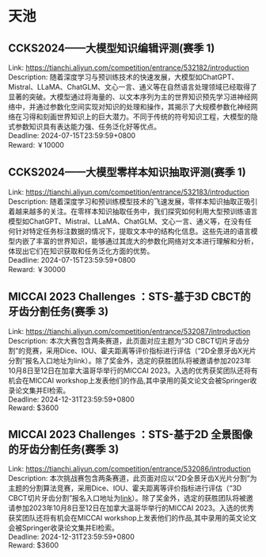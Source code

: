# 天池



## CCKS2024——大模型知识编辑评测(赛季 1)

Link: https://tianchi.aliyun.com/competition/entrance/532182/introduction  
Description: 随着深度学习与预训练技术的快速发展，大模型如ChatGPT、Mistral、LLaMA、ChatGLM、文心一言、通义等在自然语言处理领域已经取得了显著的突破。大模型通过将海量的、以文本序列为主的世界知识预先学习进神经网络中，并通过参数化空间实现对知识的处理和操作，其揭示了大规模参数化神经网络在习得和刻画世界知识上的巨大潜力。不同于传统的符号知识工程，大模型的隐式参数知识具有表达能力强、任务泛化好等优点。  
Deadline: 2024-07-15T23:59:59+0800  
Reward: ￥10000  


## CCKS2024——大模型零样本知识抽取评测(赛季 1)

Link: https://tianchi.aliyun.com/competition/entrance/532183/introduction  
Description: 随着深度学习和预训练模型技术的飞速发展，零样本知识抽取正吸引着越来越多的关注。在零样本知识抽取任务中，我们探究如何利用大型预训练语言模型如ChatGPT、Mistral、LLaMA、ChatGLM、文心一言、通义等，在没有任何针对特定任务标注数据的情况下，提取文本中的结构化信息。这些先进的语言模型内嵌了丰富的世界知识，能够通过其庞大的参数化网络对文本进行理解和分析，体现出它们在知识获取和任务泛化方面的优势。  
Deadline: 2024-07-15T23:59:59+0800  
Reward: ￥30000  


## MICCAI 2023 Challenges ：STS-基于3D CBCT的牙齿分割任务(赛季 3)

Link: https://tianchi.aliyun.com/competition/entrance/532087/introduction  
Description: 本次大赛包含两条赛道，此页面对应主题为“3D CBCT切片牙齿分割”的竞赛，采用Dice、IOU、霍夫距离等评价指标进行评估（“2D全景牙齿X光片分割”报名入口地址为link）。除了奖金外，选定的获胜团队将被邀请参加2023年10月8日至12日在加拿大温哥华举行的MICCAI 2023。入选的优秀获奖团队还将有机会在MICCAI workshop上发表他们的作品,其中录用的英文论文会被Springer收录论文集并EI检索。  
Deadline: 2024-12-31T23:59:59+0800  
Reward: $3600  


## MICCAI 2023 Challenges ：STS-基于2D 全景图像的牙齿分割任务(赛季 3)

Link: https://tianchi.aliyun.com/competition/entrance/532086/introduction  
Description: 本次挑战赛包含两条赛道，此页面对应以“2D全景牙齿X光片分割”为主题的分割算法竞赛，采用Dice、IOU、霍夫距离等评价指标进行评估（“3D CBCT切片牙齿分割”报名入口地址为[link]()）。除了奖金外，选定的获胜团队将被邀请参加2023年10月8日至12日在加拿大温哥华举行的MICCAI 2023。入选的优秀获奖团队还将有机会在MICCAI workshop上发表他们的作品,其中录用的英文论文会被Springer收录论文集并EI检索。  
Deadline: 2024-12-31T23:59:59+0800  
Reward: $3600  

